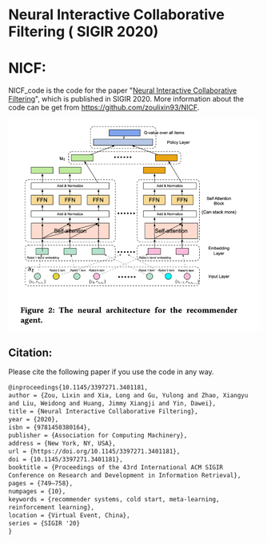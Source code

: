 Neural Interactive Collaborative Filtering ( SIGIR 2020)
============

# NICF:

   NICF_code is the code for the paper "[Neural Interactive Collaborative Filtering](https://dl.acm.org/doi/pdf/10.1145/3397271.3401181)", which is published in SIGIR 2020. More information about the code can be get from https://github.com/zoulixin93/NICF.

![The proposed framework](NICF.png)

## Citation:

Please cite the following paper if you use the code in any way.

```
@inproceedings{10.1145/3397271.3401181,
author = {Zou, Lixin and Xia, Long and Gu, Yulong and Zhao, Xiangyu and Liu, Weidong and Huang, Jimmy Xiangji and Yin, Dawei},
title = {Neural Interactive Collaborative Filtering},
year = {2020},
isbn = {9781450380164},
publisher = {Association for Computing Machinery},
address = {New York, NY, USA},
url = {https://doi.org/10.1145/3397271.3401181},
doi = {10.1145/3397271.3401181},
booktitle = {Proceedings of the 43rd International ACM SIGIR Conference on Research and Development in Information Retrieval},
pages = {749–758},
numpages = {10},
keywords = {recommender systems, cold start, meta-learning, reinforcement learning},
location = {Virtual Event, China},
series = {SIGIR '20}
}
```



